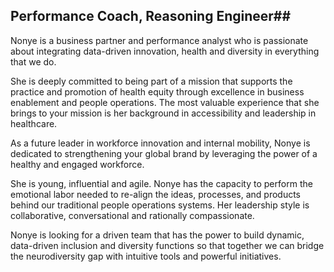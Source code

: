## Performance Coach, Reasoning Engineer##

Nonye is a business partner and performance analyst who is passionate about integrating data-driven innovation, health and diversity in everything that we do.

She is deeply committed to being part of a mission that supports the practice and promotion of health equity through excellence in business enablement and people operations. The most valuable experience that she brings to your mission is her background in accessibility and leadership in healthcare.

As a future leader in workforce innovation and internal mobility, Nonye is dedicated to strengthening your global brand by leveraging the power of a healthy and engaged workforce.

She is young, influential and agile. Nonye has the capacity to perform the emotional labor needed to re-align the ideas, processes, and products behind our traditional people operations systems. Her leadership style is collaborative, conversational and rationally compassionate.

Nonye is looking for a driven team that has the power to build dynamic, data-driven inclusion and diversity functions so that together we can bridge the neurodiversity gap with intuitive tools and powerful initiatives. 
